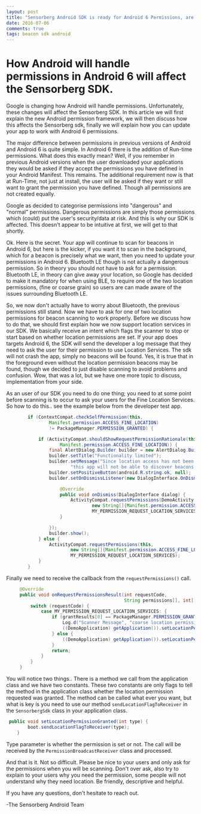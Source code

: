 ```yaml
---
layout: post
title: "Sensorberg Android SDK is ready for Android 6 Permissions, are you?"
date: 2016-07-06
comments: true
tags: beacon sdk android
---
```

# How Android will handle permissions in Android 6 will affect the Sensorberg SDK.

Google is changing how Android will handle permissions. Unfortunately, these changes
will affect the Sensorberg SDK. In this article we will first explain the new Android permission framework, 
we will then discuss how this affects the Sensorberg sdk, finally we will explain how you can update 
your app to work with Android 6 permissions. 

The major difference between permissions in previous versions of Android and 
Android 6 is quite simple. In Android 6 there is the addition of Run-time permissions.
What does this exactly mean? Well, if you remember in previous Android versions when the 
user downloaded your applications they would be asked if they accept the permissions 
you have defined in your Android Manifest. This remains. The additional 
requirement now is that at Run-Time, not just at install, the user will be asked if 
they want or still want to grant the permission you have defined. Though all permissions
are not created equally. 

Google as decided to categorise permissions into "dangerous" and "normal" permissions.
Dangerous permissions are simply those permissions which (could) put the user's security/data
at risk. And this is why our SDK is affected. 
This doesn't appear to be intuitive at first, we will get to that shortly.

Ok. Here is the secret. Your app will continue to scan for beacons in Android 6, but
here is the kicker, if you want it to scan in the background, which for a beacon is precisely
what we want, then you need to update your permissions in Android 6.
Bluetooth LE though is not actually a dangerous permission. So in theory you should not have to ask for a permission.
Bluetooth LE, in theory can give away your location, so Google has decided to make it mandatory for
when using BLE, to require one of the two location permissions, (fine or coarse grain) so users are 
can made aware of the issues surrounding Bluetooth LE.
 
So, we now don't actually have to worry about Bluetooth, the previous permissions still stand. 
Now we have to ask for one of two location permissions for beacon scanning to work properly. Before we discuss how to do that,
we should first explain how we now support location services in our SDK. We basically receive an intent which flags
the scanner to stop or start based on whether location permissions are set. If your app does targets Android 6, 
the SDK will send the developer a log message that they need to ask the user for their permission 
to use Location Services. The sdk will not crash the app, simply no beacons will be found. 
Yes, it is true that in the foreground even without the location permission beacons may be found,
though we decided to just disable scanning to avoid problems and confusion. Wow, that was a lot,
but we have one more topic to discuss, implementation from your side.
  
As an user of our SDK you need to do one thing; you need to at some point before scanning is to occur to ask
your users for the Fine Location Services.  So how to do this.. see the example below from the developer test app.
  
  
```java
        if (ContextCompat.checkSelfPermission(this,
                Manifest.permission.ACCESS_FINE_LOCATION)
                != PackageManager.PERMISSION_GRANTED) {

            if (ActivityCompat.shouldShowRequestPermissionRationale(this,
                    Manifest.permission.ACCESS_FINE_LOCATION)) {
                final AlertDialog.Builder builder = new AlertDialog.Builder(this);
                builder.setTitle("Functionality limited");
                builder.setMessage("Since location access has not been granted, " +
                        "this app will not be able to discover beacons when in the background.");
                builder.setPositiveButton(android.R.string.ok, null);
                builder.setOnDismissListener(new DialogInterface.OnDismissListener() {

                    @Override
                    public void onDismiss(DialogInterface dialog) {
                        ActivityCompat.requestPermissions(DemoActivity.this,
                                new String[]{Manifest.permission.ACCESS_FINE_LOCATION},
                                MY_PERMISSION_REQUEST_LOCATION_SERVICES);
                    }

                });
                builder.show();
            } else {
                ActivityCompat.requestPermissions(this,
                        new String[]{Manifest.permission.ACCESS_FINE_LOCATION},
                        MY_PERMISSION_REQUEST_LOCATION_SERVICES);
            }
        }
```
 
 Finally we need to receive the callback from the ```requestPermissions()``` call. 
 
 
```java
     @Override
     public void onRequestPermissionsResult(int requestCode,
                                            String permissions[], int[] grantResults) {
         switch (requestCode) {
             case MY_PERMISSION_REQUEST_LOCATION_SERVICES: {
                 if (grantResults[0] == PackageManager.PERMISSION_GRANTED) {
                     Log.d("Scanner Message", "coarse location permission granted");
                     ((DemoApplication) getApplication()).setLocationPermissionGranted(SensorbergServiceMessage.MSG_LOCATION_SET);
                 } else {
                     ((DemoApplication) getApplication()).setLocationPermissionGranted(SensorbergServiceMessage.MSG_LOCATION_NOT_SET_WHEN_NEEDED);
                 }
                 return;
             }
         }
     }
```

You will notice two things.. There is a method we call from the application class and we have two constants.
These two constants are only flags to tell the method in the application class whether the location
permission requested was granted. The method can be called what ever you want, but what is key is you need
to use our method ```sendLocationFlagToReceiver``` in the ```SensorbergSdk``` class in your application class.

```java
 public void setLocationPermissionGranted(int type) {
        boot.sendLocationFlagToReceiver(type);
    }
```

Type parameter is whether the permission is set or not. The call will be received by the ```PermissionBroadcastReceiver``` class and processed.

And that is it. Not so difficult. Please be nice to your users and only ask for the permissions when you
will be scanning.  Don't over ask, also try to explain to your users why you need the permission,
some people will not understand why they need location. Be friendly, descriptive and helpful.

If you have any questions, don't hesitate to reach out.

-The Sensorberg Android Team
